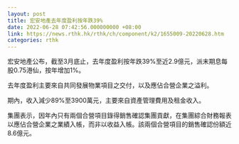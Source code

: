 ```yaml
---
layout: post
title: 宏安地產去年度盈利按年跌39%
date: 2022-06-28 07:42:56.000000000 +08:00
link: https://news.rthk.hk/rthk/ch/component/k2/1655009-20220628.htm
categories: rthk
---
```


宏安地產公布，截至3月底止，去年度盈利按年跌39%至近2.9億元，派末期息每股0.75港仙，按年增加1%。

去年度盈利主要來自共同發展物業項目之交付，以及應佔合營企業之溢利。

期內，收入減少89%至3900萬元，主要來自資產管理費用及租金收入。

集團表示，因年內只有兩個合營項目錄得銷售確認集團貢獻，在集團綜合財務報表以應佔合營企業之業績入帳，而非以收益入帳。該兩個合營項目的銷售確認份額近8.6億元。
